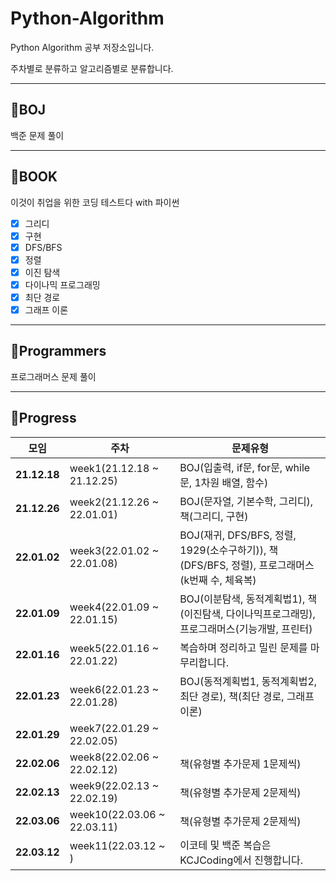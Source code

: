 # Python-Algorithm
Python Algorithm 공부 저장소입니다.

주차별로 분류하고 알고리즘별로 분류합니다.

-----------------------------------------
## 🙋BOJ
백준 문제 풀이

-----------------------------------
## 🙋BOOK
이것이 취업을 위한 코딩 테스트다 with 파이썬
- [x] 그리디
- [x] 구현
- [x] DFS/BFS
- [x] 정렬
- [x] 이진 탐색
- [x] 다이나믹 프로그래밍
- [x] 최단 경로
- [x] 그래프 이론

-------------------------
## 🙋Programmers
프로그래머스 문제 풀이

----------------------------
## 🙋Progress
|모임|주차|문제유형|
|------------|--------|--------|
|**21.12.18**|week1(21.12.18 ~ 21.12.25)|BOJ(입출력, if문, for문, while문, 1차원 배열, 함수)
|**21.12.26**|week2(21.12.26 ~ 22.01.01)|BOJ(문자열, 기본수학, 그리디), 책(그리디, 구현)
|**22.01.02**|week3(22.01.02 ~ 22.01.08)|BOJ(재귀, DFS/BFS, 정렬, 1929(소수구하기)), 책(DFS/BFS, 정렬), 프로그래머스(k번째 수, 체육복)
|**22.01.09**|week4(22.01.09 ~ 22.01.15)|BOJ(이분탐색, 동적계획법1), 책(이진탐색, 다이나믹프로그래밍), 프로그래머스(기능개발, 프린터)
|**22.01.16**|week5(22.01.16 ~ 22.01.22)|복습하며 정리하고 밀린 문제를 마무리합니다.
|**22.01.23**|week6(22.01.23 ~ 22.01.28)|BOJ(동적계획법1, 동적계획법2, 최단 경로), 책(최단 경로, 그래프 이론)
|**22.01.29**|week7(22.01.29 ~ 22.02.05)|
|**22.02.06**|week8(22.02.06 ~ 22.02.12)|책(유형별 추가문제 1문제씩)
|**22.02.13**|week9(22.02.13 ~ 22.02.19)|책(유형별 추가문제 2문제씩)
|**22.03.06**|week10(22.03.06 ~ 22.03.11)|책(유형별 추가문제 2문제씩)
|**22.03.12**|week11(22.03.12 ~ )|이코테 및 백준 복습은 KCJCoding에서 진행합니다.
